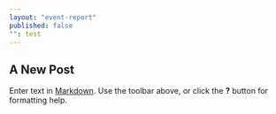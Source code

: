 ```yaml
---
layout: "event-report"
published: false
"": test
---
```


## A New Post

Enter text in [Markdown](http://daringfireball.net/projects/markdown/). Use the toolbar above, or click the **?** button for formatting help.
